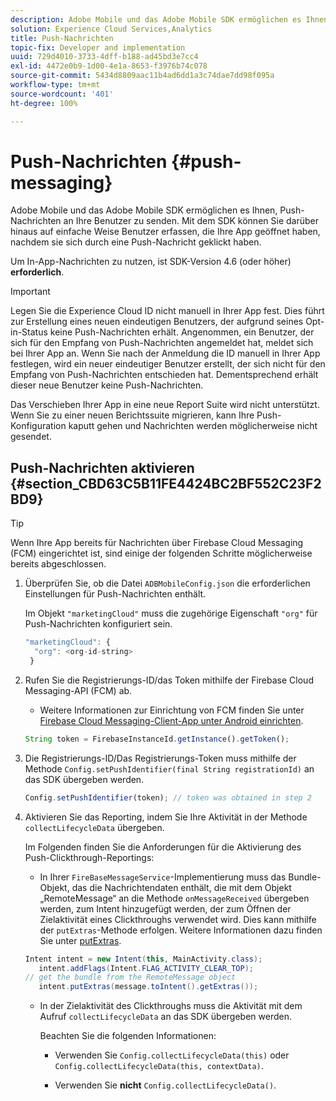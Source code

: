 ```yaml
---
description: Adobe Mobile und das Adobe Mobile SDK ermöglichen es Ihnen, Push-Nachrichten an Ihre Benutzer zu senden. Mit dem SDK können Sie darüber hinaus auf einfache Weise Benutzer erfassen, die Ihre App geöffnet haben, nachdem sie sich durch eine Push-Nachricht geklickt haben.
solution: Experience Cloud Services,Analytics
title: Push-Nachrichten
topic-fix: Developer and implementation
uuid: 729d4010-3733-4dff-b188-ad45bd3e7cc4
exl-id: 4472e0b9-1d00-4e1a-8653-f3976b74c078
source-git-commit: 5434d8809aac11b4ad6dd1a3c74dae7dd98f095a
workflow-type: tm+mt
source-wordcount: '401'
ht-degree: 100%

---
```


# Push-Nachrichten {#push-messaging}

Adobe Mobile und das Adobe Mobile SDK ermöglichen es Ihnen, Push-Nachrichten an Ihre Benutzer zu senden. Mit dem SDK können Sie darüber hinaus auf einfache Weise Benutzer erfassen, die Ihre App geöffnet haben, nachdem sie sich durch eine Push-Nachricht geklickt haben.

Um In-App-Nachrichten zu nutzen, ist SDK-Version 4.6 (oder höher) **erforderlich**.

>[!IMPORTANT]
>
>Legen Sie die Experience Cloud ID nicht manuell in Ihrer App fest. Dies führt zur Erstellung eines neuen eindeutigen Benutzers, der aufgrund seines Opt-in-Status keine Push-Nachrichten erhält. Angenommen, ein Benutzer, der sich für den Empfang von Push-Nachrichten angemeldet hat, meldet sich bei Ihrer App an. Wenn Sie nach der Anmeldung die ID manuell in Ihrer App festlegen, wird ein neuer eindeutiger Benutzer erstellt, der sich nicht für den Empfang von Push-Nachrichten entschieden hat. Dementsprechend erhält dieser neue Benutzer keine Push-Nachrichten.
>
>Das Verschieben Ihrer App in eine neue Report Suite wird nicht unterstützt. Wenn Sie zu einer neuen Berichtssuite migrieren, kann Ihre Push-Konfiguration kaputt gehen und Nachrichten werden möglicherweise nicht gesendet.

## Push-Nachrichten aktivieren {#section_CBD63C5B11FE4424BC2BF552C23F2BD9}

>[!TIP]
>
>Wenn Ihre App bereits für Nachrichten über Firebase Cloud Messaging (FCM) eingerichtet ist, sind einige der folgenden Schritte möglicherweise bereits abgeschlossen.

1. Überprüfen Sie, ob die Datei `ADBMobileConfig.json` die erforderlichen Einstellungen für Push-Nachrichten enthält.

   Im Objekt `"marketingCloud"` muss die zugehörige Eigenschaft `"org"` für Push-Nachrichten konfiguriert sein.

   ```js
   "marketingCloud": { 
     "org": <org-id-string> 
    }
   ```

1. Rufen Sie die Registrierungs-ID/das Token mithilfe der Firebase Cloud Messaging-API (FCM) ab.

   * Weitere Informationen zur Einrichtung von FCM finden Sie unter [Firebase Cloud Messaging-Client-App unter Android einrichten](https://firebase.google.com/docs/cloud-messaging/android/client).

   ```js
   String token = FirebaseInstanceId.getInstance().getToken();
   ```

1. Die Registrierungs-ID/Das Registrierungs-Token muss mithilfe der Methode `Config.setPushIdentifier(final String registrationId)` an das SDK übergeben werden.

   ```js
   Config.setPushIdentifier(token); // token was obtained in step 2
   ```

1. Aktivieren Sie das Reporting, indem Sie Ihre Aktivität in der Methode `collectLifecycleData` übergeben.

   Im Folgenden finden Sie die Anforderungen für die Aktivierung des Push-Clickthrough-Reportings:

   * In Ihrer `FireBaseMessageService`-Implementierung muss das Bundle-Objekt, das die Nachrichtendaten enthält, die mit dem Objekt „RemoteMessage“ an die Methode `onMessageReceived` übergeben werden, zum Intent hinzugefügt werden, der zum Öffnen der Zielaktivität eines Clickthroughs verwendet wird. Dies kann mithilfe der `putExtras`-Methode erfolgen. Weitere Informationen dazu finden Sie unter [putExtras](https://developer.android.com/reference/android/content/Intent.html#putExtras(android.os.Bundle)).

   ```java
   Intent intent = new Intent(this, MainActivity.class);
      intent.addFlags(Intent.FLAG_ACTIVITY_CLEAR_TOP);
   // get the bundle from the RemoteMessage object
      intent.putExtras(message.toIntent().getExtras());
   ```

   * In der Zielaktivität des Clickthroughs muss die Aktivität mit dem Aufruf `collectLifecycleData` an das SDK übergeben werden.

      Beachten Sie die folgenden Informationen:

      * Verwenden Sie `Config.collectLifecycleData(this)` oder `Config.collectLifecycleData(this, contextData)`.

      * Verwenden Sie **nicht** `Config.collectLifecycleData()`.
